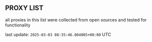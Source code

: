 ## PROXY LIST

all proxies in this list were collected from open sources and tested for functionality

last update: `2025-03-03 08:35:46.804005+00:00` UTC